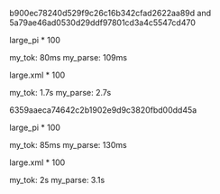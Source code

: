 b900ec78240d529f9c26c16b342cfad2622aa89d and 5a79ae46ad0530d29ddf97801cd3a4c5547cd470

large_pi * 100

my_tok: 80ms
my_parse: 109ms

large.xml * 100

my_tok: 1.7s
my_parse: 2.7s

6359aaeca74642c2b1902e9d9c3820fbd00dd45a

large_pi * 100

my_tok: 85ms
my_parse: 130ms

large.xml * 100

my_tok: 2s
my_parse: 3.1s